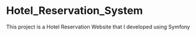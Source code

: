 # Hotel_Reservation_System
This project is a Hotel Reservation Website that I developed using Symfony
